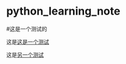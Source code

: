 # python_learning_note
#这是一个测试的

这是[这是一个测试](https://github.com/xiao7462/python_learning_note/blob/master/KNN.ipynb)



这是[另一个测试](https://github.com/xiao7462/python_learning_note/blob/master/Toeplitz-Matrix.md)
